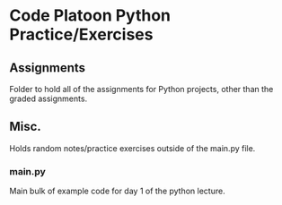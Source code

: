 # Code Platoon Python Practice/Exercises

## Assignments
  Folder to hold all of the assignments for Python projects, other than the graded assignments.
## Misc.
  Holds random notes/practice exercises outside of the main.py file.

### main.py
  Main bulk of example code for day 1 of the python lecture.
